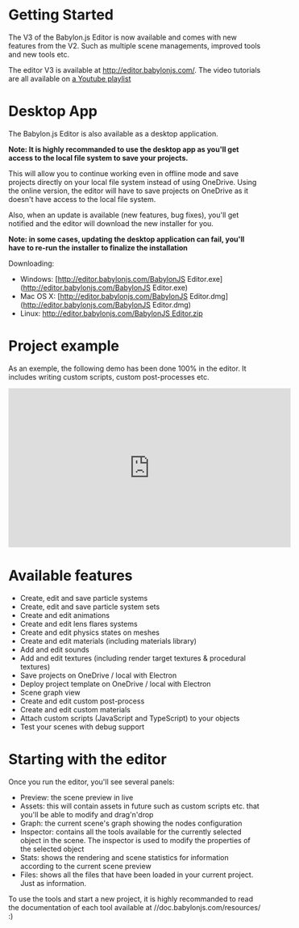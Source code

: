 
# Getting Started
The V3 of the Babylon.js Editor is now available and comes with new features from the V2. Such as multiple scene managements, improved tools and new tools etc.

The editor V3 is available at http://editor.babylonjs.com/.
The video tutorials are all available on [a Youtube playlist](https://www.youtube.com/watch?v=obEuCI_pPL4&list=PLuZE-0i73Wo-xqfBsgZA531BXeesXQ3Op&index=1)

# Desktop App
The Babylon.js Editor is also available as a desktop application.

**Note: It is highly recommanded to use the desktop app as you'll get access to the local file system to save your projects.**

This will allow you to continue working even in offline mode and save projects directly on your local file system instead of using OneDrive. Using the online version, the editor will have to save projects
on OneDrive as it doesn't have access to the local file system.

Also, when an update is available (new features, bug fixes), you'll get notified and the editor will download the new installer for you.

**Note: in some cases, updating the desktop application can fail, you'll have to re-run the installer to finalize the installation**

Downloading:
* Windows: [http://editor.babylonjs.com/BabylonJS Editor.exe](http://editor.babylonjs.com/BabylonJS Editor.exe)
* Mac OS X: [http://editor.babylonjs.com/BabylonJS Editor.dmg](http://editor.babylonjs.com/BabylonJS Editor.dmg)
* Linux: [http://editor.babylonjs.com/BabylonJS Editor.zip](http://editor.babylonjs.com/BabylonJS%20Editor.zip)

# Project example

As an exemple, the following demo has been done 100% in the editor. It includes writing custom scripts, custom post-processes etc.

<iframe width="560" height="315" src="https://www.youtube.com/embed/obEuCI_pPL4" frameborder="0" allow="autoplay; encrypted-media" allowfullscreen></iframe>

# Available features
* Create, edit and save particle systems
* Create, edit and save particle system sets
* Create and edit animations
* Create and edit lens flares systems
* Create and edit physics states on meshes
* Create and edit materials (including materials library)
* Add and edit sounds
* Add and edit textures (including render target textures & procedural textures)
* Save projects on OneDrive / local with Electron
* Deploy project template on OneDrive / local with Electron
* Scene graph view
* Create and edit custom post-process
* Create and edit custom materials
* Attach custom scripts (JavaScript and TypeScript) to your objects
* Test your scenes with debug support

# Starting with the editor
Once you run the editor, you'll see several panels:
* Preview: the scene preview in live
* Assets: this will contain assets in future such as custom scripts etc. that you'll be able to modify and drag'n'drop
* Graph: the current scene's graph showing the nodes configuration
* Inspector: contains all the tools available for the currently selected object in the scene. The inspector is used to modify the properties of the selected object
* Stats: shows the rendering and scene statistics for information according to the current scene preview
* Files: shows all the files that have been loaded in your current project. Just as information.

To use the tools and start a new project, it is highly recommanded to read the documentation of each tool available at //doc.babylonjs.com/resources/ :)
